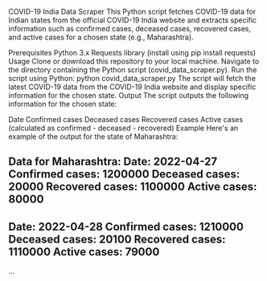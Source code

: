 COVID-19 India Data Scraper
This Python script fetches COVID-19 data for Indian states from the official COVID-19 India website and extracts specific information such as confirmed cases, deceased cases, recovered cases, and active cases for a chosen state (e.g., Maharashtra).

Prerequisites
Python 3.x
Requests library (install using pip install requests)
Usage
Clone or download this repository to your local machine.
Navigate to the directory containing the Python script (covid_data_scraper.py).
Run the script using Python:
python covid_data_scraper.py
The script will fetch the latest COVID-19 data from the COVID-19 India website and display specific information for the chosen state.
Output
The script outputs the following information for the chosen state:

Date
Confirmed cases
Deceased cases
Recovered cases
Active cases (calculated as confirmed - deceased - recovered)
Example
Here's an example of the output for the state of Maharashtra:

Data for Maharashtra:
Date: 2022-04-27
Confirmed cases: 1200000
Deceased cases: 20000
Recovered cases: 1100000
Active cases: 80000
---------------------------------
Date: 2022-04-28
Confirmed cases: 1210000
Deceased cases: 20100
Recovered cases: 1110000
Active cases: 79000
---------------------------------
...
